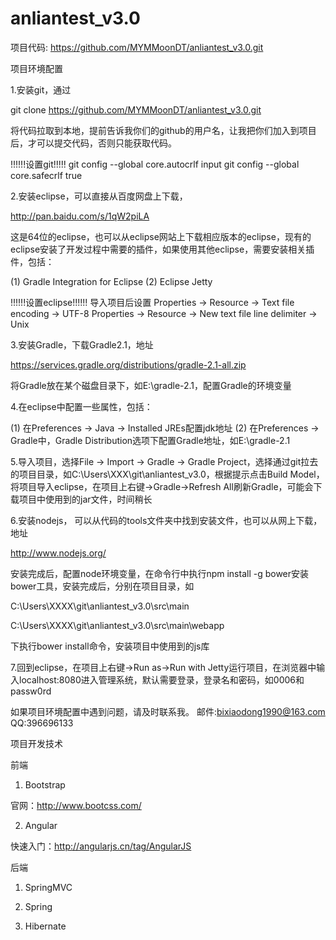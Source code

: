 anliantest_v3.0
===============

项目代码: https://github.com/MYMMoonDT/anliantest_v3.0.git

项目环境配置

1.安装git，通过

git clone https://github.com/MYMMoonDT/anliantest_v3.0.git

将代码拉取到本地，提前告诉我你们的github的用户名，让我把你们加入到项目后，才可以提交代码，否则只能获取代码。

!!!!!!设置git!!!!! 
git config --global core.autocrlf input
git config --global core.safecrlf true

2.安装eclipse，可以直接从百度网盘上下载，

http://pan.baidu.com/s/1qW2piLA

这是64位的eclipse，也可以从eclipse网站上下载相应版本的eclipse，现有的eclipse安装了开发过程中需要的插件，如果使用其他eclipse，需要安装相关插件，包括：

(1) Gradle Integration for Eclipse
(2) Eclipse Jetty

!!!!!!设置eclipse!!!!!!
导入项目后设置
Properties -> Resource -> Text file encoding -> UTF-8
Properties -> Resource -> New text file line delimiter -> Unix

3.安装Gradle，下载Gradle2.1，地址

https://services.gradle.org/distributions/gradle-2.1-all.zip

将Gradle放在某个磁盘目录下，如E:\gradle-2.1，配置Gradle的环境变量

4.在eclipse中配置一些属性，包括：

(1) 在Preferences -> Java -> Installed JREs配置jdk地址
(2) 在Preferences -> Gradle中，Gradle Distribution选项下配置Gradle地址，如E:\gradle-2.1

5.导入项目，选择File -> Import -> Gradle -> Gradle Project，选择通过git拉去的项目目录，如C:\Users\XXX\git\anliantest_v3.0，根据提示点击Build Model，将项目导入eclipse，在项目上右键->Gradle->Refresh All刷新Gradle，可能会下载项目中使用到的jar文件，时间稍长

6.安装nodejs， 可以从代码的tools文件夹中找到安装文件，也可以从网上下载，地址

http://www.nodejs.org/

安装完成后，配置node环境变量，在命令行中执行npm install -g bower安装bower工具，安装完成后，分别在项目目录，如

C:\Users\XXXX\git\anliantest_v3.0\src\main

C:\Users\XXXX\git\anliantest_v3.0\src\main\webapp

下执行bower install命令，安装项目中使用到的js库

7.回到eclipse，在项目上右键->Run as->Run with Jetty运行项目，在浏览器中输入localhost:8080进入管理系统，默认需要登录，登录名和密码，如0006和passw0rd

如果项目环境配置中遇到问题，请及时联系我。
邮件:bixiaodong1990@163.com 
QQ:396696133

项目开发技术

前端

1. Bootstrap


官网：http://www.bootcss.com/

2. Angular

快速入门：http://angularjs.cn/tag/AngularJS

后端

1. SpringMVC

2. Spring

3. Hibernate
